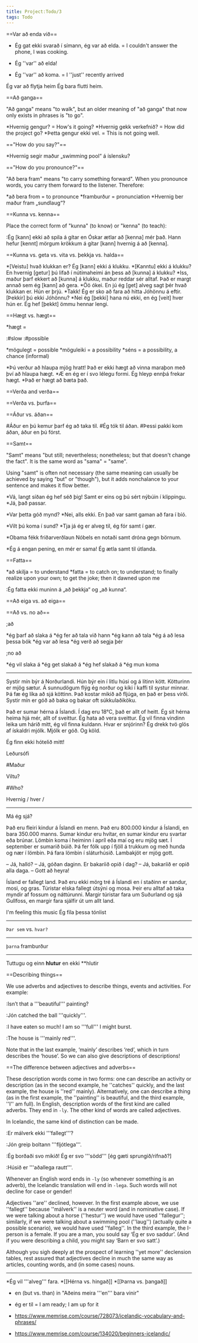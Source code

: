 ```yaml
---
title: Project:Todo/3
tags: Todo
---
```


==Var að enda við==

* Ég gat ekki svarað í símann, ég var að elda. = I couldn't answer the phone, I was cooking. 
* Ég ''var'' að elda! 

* Ég ''var'' að koma. = I ''just'' recently arrived  

Ég var að flytja heim
Ég bara flutti heim. 

==Að ganga==

"Að ganga" means "to walk", but an older meaning of "að ganga" that now only exists in phrases is "to go".

*Hvernig gengur? = How's it going?
*Hvernig gekk verkefnið? = How did the project go?
*Þetta gengur ekki vel. = This is not going well.

=="How do you say?"==

*Hvernig segir maður „swimming pool“ á íslensku?

=="How do you pronounce?"==

"Að bera fram" means "to carry something forward". When you pronounce words, you carry them forward to the listener. Therefore: 

*að bera from = to pronounce
*framburður = pronunciation
*Hvernig ber maður fram „sundlaug“?

==Kunna vs. kenna==

Place the correct form of "kunna" (to know) or "kenna" (to teach):

:Ég [kann] ekki að spila á gítar en Óskar ætlar að [kenna] mér það. Hann hefur [kennt] mörgum krökkum á gítar [kann] hvernig á að [kenna].

==Kunna vs. geta vs. vita vs. þekkja vs. halda==

*[Veistu] hvað klukkan er? Ég [kann] ekki á klukku.
*[Kanntu] ekki á klukku? En hvernig [getur] þú lifað í nútímaheimi án þess að [kunna] á klukku?
*Iss, maður þarf ekkert að [kunna] á klukku, maður reddar sér alltaf. Það er margt annað sem ég [kann] að gera.
*Öö ókei. En jú ég [get] alveg sagt þér hvað klukkan er. Hún er þrjú.
*Takk! Ég er sko að fara að hitta Jóhönnu á eftir. [Þekkir] þú ekki Jóhönnu?
*Nei ég [þekki] hana nú ekki, en ég [veit] hver hún er. Ég hef [þekkt] ömmu hennar lengi.

==Hægt vs. hægt==

*hægt =

:#slow
:#possible

*mögulegt = possible
*möguleiki = a possibility
*séns = a possibility, a chance (informal)

*Þú verður að hlaupa mjög hratt! Það er ekki hægt að vinna maraþon með því að hlaupa hægt.
*Æ en ég er í svo lélegu formi. Ég hleyp ennþá frekar hægt.
*Það er hægt að bæta það.

==Verða and verða==

==Verða vs. þurfa==

==Áður vs. áðan==

#Áður en þú kemur þarf ég að taka til.
#Ég tók til áðan.
#Þessi pakki kom áðan, áður en þú fórst.

==Samt==

"Samt" means "but still; nevertheless; nonetheless; but that doesn't change the fact". It is the same word as "sama" = "same". 

Using "samt" is often not necessary (the same meaning can usually be achieved by saying "but" or "though"), but it adds nonchalance to your sentence and makes it flow better. 

*Vá, langt síðan ég hef séð þig! Samt er eins og þú sért nýbúin í klippingu.
*Já, það passar.

*Var þetta góð mynd?
*Nei, alls ekki. En það var samt gaman að fara í bíó.

*Vilt þú koma í sund?
*Tja já ég er alveg til, ég fór samt í gær.

*Obama fékk friðarverðlaun Nóbels en notaði samt dróna gegn börnum.

*Ég á engan pening, en mér er sama! Ég ætla samt til útlanda.

==Fatta==

*að skilja = to understand
*fatta = to catch on; to understand; to finally realize upon your own; to get the joke; then it dawned upon me

:Ég fatta ekki muninn á „að þekkja“ og „að kunna“.

==Að eiga vs. að eiga==

==Að vs. no að== 

;að

*ég þarf að slaka á
*ég fer að tala við hann
*ég kann að tala
*ég á að lesa þessa bók
*ég var að lesa
*ég verð að segja þér

;no að

*ég vil slaka á
*ég get slakað á
*ég hef slakað á
*ég mun koma











***

Systir mín býr á Norðurlandi. Hún býr ein í litlu húsi og á lítinn kött. Kötturinn er mjög sætur. Á sunnudögum flýg ég norður og kíki í kaffi til systur minnar. Þá fæ ég líka að sjá köttinn. Það kostar mikið að fljúga, en það er þess virði. Systir mín er góð að baka og bakar oft súkkulaðiköku.

Það er sumar hérna á Íslandi. Í dag eru 18°C, það er allt of heitt. Ég sit hérna heima hjá mér, allt of sveittur. Ég hata að vera sveittur. Ég vil finna vindinn leika um hárið mitt, ég vil finna kuldann. Hvar er snjórinn? Ég drekk tvö glös af ískaldri mjólk. Mjólk er góð. Og köld.

Ég finn ekki hótelið mitt!

Leðursófi

#Maður

Viltu?

#Who?

Hvernig / hver /



***

Má ég sjá?

Það eru fleiri kindur á Íslandi en menn. Það eru 800.000 kindur á Íslandi, en bara 350.000 manns. Sumar kindur eru hvítar, en sumar kindur eru svartar eða brúnar. Lömbin koma í heiminn í apríl eða maí og eru mjög sæt.
Í september er sumarið búið. Þá fer fólk upp í fjöll á trukkum og með hunda og nær í lömbin. Þá fara lömbin í sláturhúsið. Lambakjöt er mjög gott.

– Já, halló?
– Já, góðan daginn. Er bakaríið opið í dag?
– Já, bakaríið er opið alla daga.
– Gott að heyra!

Ísland er fallegt land. Það eru ekki mörg tré á Íslandi en í staðinn er sandur, mosi, og gras. Túristar elska fallegt útsýni og mosa. Þeir eru alltaf að taka myndir af fossum og náttúrunni. Margir túristar fara um Suðurland og sjá Gullfoss, en margir fara sjálfir út um allt land.

I'm feeling this music
Ég fíla þessa tónlist

---

`Þar sem` vs. `hvar?`

<!-- Léleg setning: Og Í dag ég er að leita íbúð fyrir næsta september í Perpignan, hvar ég geri master minn -->
***
`þarna` framburður
***
Tuttugu og einn **hlutur** en ekki **hlutir

==Describing things==

We use adverbs and adjectives to describe things, events and activities. For example:

:Isn’t that a '''beautiful''' painting?

:Jón catched the ball '''quickly'''.

:I have eaten so much! I am so '''full''' I might burst.

:The house is '''mainly red'''.

Note that in the last example, ‘mainly’ describes ‘red’, which in turn describes the ‘house’. So we can also give descriptions of descriptions!

==The difference between adjectives and adverbs==

<!-- LM: note to self: adjective = lýsingarorð, adverb = atviksorð -->
These description words come in two forms: one can describe an activity or description (as in the second example, he ''catches'' quickly, and the last example, the house is ''red'' mainly). Alternatively, one can describe a thing (as in the first example, the ''painting'' is beautiful, and the third example, ''I'' am full). In English, description words of the first kind are called adverbs. They end in `-ly`. The other kind of words are called adjectives.

In Icelandic, the same kind of distinction can be made.

<!-- LM this are impromptu translations, needs checking! -->
:Er málverk ekki '''fallegt'''?

:Jón greip boltann '''fljótlega'''.

:Ég borðaði svo mikið! Ég er svo '''södd''' [ég gæti sprungið/rifnað?]

:Húsið er '''aðallega rautt'''.

Whenever an English word ends in `-ly` (so whenever something is an adverb), the Icelandic translation will end in `-lega`. Such words will not decline for case or gender! <!-- So use them as much as you can to avoid declining! -->

Adjectives ''are'' declined, however. In the first example above, we use ''fallegt'' because ''málverk'' is a neuter word (and in nominative case). If we were talking about a horse (''hestur'') we would have used ''fallegur''; similarly, if we were talking about a swimming pool (''laug'') (actually quite a possible scenario), we would have used ''falleg''. In the third example, the I-person is a female. If you are a man, you sould say ‘Ég er svo saddur’. (And if you were describing a child, you might say ‘Barn er svo satt’.)

Although you sigh deeply at the prospect of learning ''yet more'' declension tables, rest assured that adjectives decline in much the same way as articles, counting words, and (in some cases) nouns.

***

*Ég vil '''alveg''' fara.
*[[Hérna vs. hingað]]
*[[Þarna vs. þangað]]

* en (but vs. than) in "Aðeins meira '''en''' bara vinir"
* ég er til = I am ready; I am up for it

* https://www.memrise.com/course/728073/icelandic-vocabulary-and-phrases/
* https://www.memrise.com/course/134020/beginners-icelandic/

